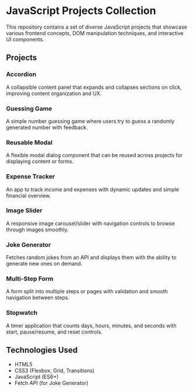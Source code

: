 # JavaScript Projects Collection

This repository contains a set of diverse JavaScript projects that showcase various frontend concepts, DOM manipulation techniques, and interactive UI components.

## Projects

### Accordion
A collapsible content panel that expands and collapses sections on click, improving content organization and UX.

### Guessing Game
A simple number guessing game where users try to guess a randomly generated number with feedback.

### Reusable Modal
A flexible modal dialog component that can be reused across projects for displaying content or forms.

### Expense Tracker
An app to track income and expenses with dynamic updates and simple financial overview.

### Image Slider
A responsive image carousel/slider with navigation controls to browse through images smoothly.

### Joke Generator
Fetches random jokes from an API and displays them with the ability to generate new ones on demand.

### Multi-Step Form
A form split into multiple steps or pages with validation and smooth navigation between steps.

### Stopwatch
A timer application that counts days, hours, minutes, and seconds with start, pause/resume, and reset controls.

## Technologies Used

- HTML5
- CSS3 (Flexbox, Grid, Transitions)
- JavaScript (ES6+)
- Fetch API (for Joke Generator)


